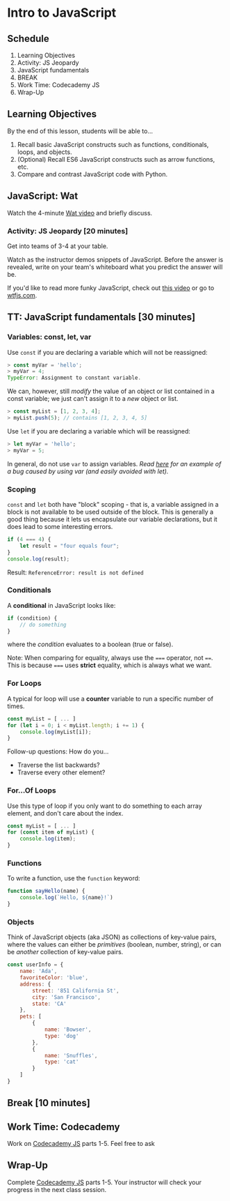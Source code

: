 # Intro to JavaScript

## Schedule

1. Learning Objectives
1. Activity: JS Jeopardy
1. JavaScript fundamentals
1. BREAK
1. Work Time: Codecademy JS
1. Wrap-Up

## Learning Objectives

By the end of this lesson, students will be able to...

1. Recall basic JavaScript constructs such as functions, conditionals, loops, and objects.
1. (Optional) Recall ES6 JavaScript constructs such as arrow functions, etc.
1. Compare and contrast JavaScript code with Python.

## JavaScript: Wat

Watch the 4-minute [Wat video](https://www.destroyallsoftware.com/talks/wat) and briefly discuss.

### Activity: JS Jeopardy [20 minutes]

Get into teams of 3-4 at your table.

Watch as the instructor demos snippets of JavaScript. Before the answer is revealed, write on your team's whiteboard what you predict the answer will be.

If you'd like to read more funky JavaScript, check out [this video](https://www.youtube.com/watch?v=qjk2pWY4RP0) or go to [wtfjs.com](https://wtfjs.com).

## TT: JavaScript fundamentals [30 minutes]

### Variables: const, let, var

Use `const` if you are declaring a variable which will not be reassigned:

```js
> const myVar = 'hello';
> myVar = 4;
TypeError: Assignment to constant variable.
```

We can, however, still _modify_ the value of an object or list contained in a const variable; we just can't assign it to a _new_ object or list.

```js
> const myList = [1, 2, 3, 4];
> myList.push(5); // contains [1, 2, 3, 4, 5]
```

Use `let` if you are declaring a variable which will be reassigned:

```js
> let myVar = 'hello';
> myVar = 5;
```

In general, do not use `var` to assign variables. _Read [here](https://hackernoon.com/why-you-shouldnt-use-var-anymore-f109a58b9b70) for an example of a bug caused by using var (and easily avoided with let)._

### Scoping

`const` and `let` both have "block" scoping - that is, a variable assigned in a block is not available to be used outside of the block. This is generally a good thing because it lets us encapsulate our variable declarations, but it does lead to some interesting errors.

```js
if (4 === 4) {
    let result = "four equals four";
}
console.log(result);
```

Result: <spoiler> `ReferenceError: result is not defined` </spoiler>

### Conditionals

A **conditional** in JavaScript looks like:

```js
if (condition) {
    // do something
}
```

where the _condition_ evaluates to a boolean (true or false).

Note: When comparing for equality, always use the `===` operator, not `==`. This is because `===` uses **strict** equality, which is always what we want. 

### For Loops

A typical for loop will use a **counter** variable to run a specific number of times.

```js
const myList = [ ... ]
for (let i = 0; i < myList.length; i += 1) {
    console.log(myList[i]);
}
```

Follow-up questions: How do you...

- Traverse the list backwards?
- Traverse every other element?

### For...Of Loops

Use this type of loop if you only want to do something to each array element, and don't care about the index.

```js
const myList = [ ... ]
for (const item of myList) {
    console.log(item);
}
```

### Functions

To write a function, use the `function` keyword:

```js
function sayHello(name) {
    console.log(`Hello, ${name}!`)
}
```

### Objects

Think of JavaScript objects (aka JSON) as collections of key-value pairs, where the values can either be _primitives_ (boolean, number, string), or can be _another_ collection of key-value pairs.

```js
const userInfo = {
    name: 'Ada',
    favoriteColor: 'blue',
    address: {
        street: '851 California St',
        city: 'San Francisco',
        state: 'CA'
    },
    pets: [
        {
            name: 'Bowser',
            type: 'dog'
        },
        {
            name: 'Snuffles',
            type: 'cat'
        }
    ]
}
```

## Break [10 minutes]

## Work Time: Codecademy

Work on [Codecademy JS](https://www.codecademy.com/learn/introduction-to-javascript) parts 1-5. Feel free to ask 

## Wrap-Up

Complete [Codecademy JS](https://www.codecademy.com/learn/introduction-to-javascript) parts 1-5. Your instructor will check your progress in the next class session.